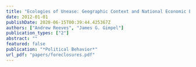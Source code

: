 ```yaml
---
title: "Ecologies of Unease: Geographic Context and National Economic Evaluations"
date: 2012-01-01
publishDate: 2020-06-15T00:39:44.425367Z
authors: ["Andrew Reeves", "James G. Gimpel"]
publication_types: ["2"]
abstract: ""
featured: false
publication: "*Political Behavior*"
url_pdf: "papers/foreclosures.pdf"
---
```


